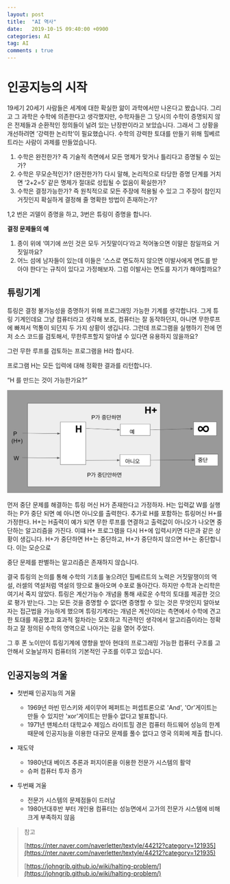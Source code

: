 ```yaml
---
layout: post
title:  "AI 역사"
date:   2019-10-15 09:40:00 +0900
categories: AI
tag: AI
comments : true
---
```


# 인공지능의 시작

19세기 20세기 사람들은 세계에 대한 확실한 앎이 과학에서만 나온다고 봤습니다. 그리고 그 과학은 수학에 의존한다고 생각했지만, 수학자들은 그 당시의 수학이 증명되지 않은 전제들과 순환적인 정의들이 널려 있는 난장판이라고 보았습니다. 그래서 그 상황을 개선하려면 ’강력한 논리학’이 필요했습니다. 수학의 강력한 토대를 만들기 위해 힐베르트라는 사람이 과제를 만들었습니다.

1. 수학은 완전한가? 즉 기술적 측면에서 모든 명제가 맞거나 틀리다고 증명될 수 있는가?
2. 수학은 무모순적인가? (완전한가?) 다시 말해, 논리적으로 타당한 증명 단계를 거치면 ‘2+2=5’ 같은 명제가 절대로 성립될 수 없음이 확실한가?
3. 수학은 결정가능한가? 즉 원칙적으로 모든 주장에 적용될 수 있고 그 주장이 참인지 거짓인지 확실하게 결정해 줄 명확한 방법이 존재하는가?

1,2 번은 괴델이 증명을 하고, 3번은 튜링이 증명을 합니다.

 **결정 문제들의 예**

1. 종이 위에 ‘여기에 쓰인 것은 모두 거짓말이다’라고 적어놓으면 이말은 참일까요 거짓일까요?
2. 어느 섬에 남자들이 있는데 이들은 ‘스스로 면도하지 않으면 이발사에게 면도를 받아야 한다’는 규칙이 있다고 가정해보자. 그럼 이발사는 면도를 자기가 해야할까요?

## 튜링기계

튜링은 결정 불가능성을 증명하기 위해 프로그래밍 가능한 기계를 생각합니다. 그게 튜링 기계인데요 그냥 컴퓨터라고 생각해 보죠, 컴퓨터는 잘 동작하던지, 아니면 무한루프에 빠져서 먹통이 되던지 두 가지 상황이 생깁니다. 그런데 프로그램을 실행하기 전에 먼저 소스 코드를 검토해서, 무한루프할지 알아낼 수 있다면 유용하지 않을까요?

그런 무한 루프를 검토하는 프로그램을 H라 합시다.

프로그램 H는 모든 입력에 대해 정확한 결과를 리턴합니다.

“H 를 만드는 것이 가능한가요?”

![중단문제](https://github.com/gwnucse/gwnucse.github.io/blob/master/imgs/%EC%8A%A4%ED%81%AC%EB%A6%B0%EC%83%B7%202019-10-25%20%EC%98%A4%ED%9B%84%208.48.39.png?raw=true)

먼저 중단 문제를 해결하는 튜링 머신 H가 존재한다고 가정하자. H는 입력값 W를 실행하는 P가 중단 되면 예 아니면 아니오를 출력한다. 추가로 H를 포함하는 튜링머신 H+를 가정한다. H+는 H출력이 예가 되면 무한 루프를 연결하고 출력값이 아니오가 나오면 중단하는 알고리즘을 가진다. 이떄 H+ 프로그램을 다시 H+에 입력시키면 다은과 같은 상황이 생깁니다. H+가 중단하면 H+는 중단하고, H+가 중단하지 않으면 H+는 중단합니다. 이는 모순으로

중단 문제를 판별하는 알고리즘은 존재하지 않습니다.

결국 튜링의 논의를 통해 수학의 기초를 놓으려던 힐베르트의 노력은 거짓말쟁이의 역설, 러셀의 역설처럼 역설의 땅으로 돌아오며 수포로 돌아간다. 하지만 수학과 논리학은 여기서 죽지 않았다. 튜링은 계산가능수 개념을 통해 새로운 수학의 토대를 제공한 것으로 평가 받는다. 그는 모든 것을 증명할 수 없다면 증명할 수 있는 것은 무엇인지 알아보자는 접근법을 가능하게 했으며 튜링기계라는 개념은 계산이라는 측면에서 수학에 견고한 토대를 제공했고 효과적 절차라는 모호하고 직관적인 생각에서 알고리즘이라는 정확하고 잘 정의된 수학의 영역으로 나아가는 길을 열어 주었다.

그 후 폰 노이만이 튜링기계에 영향을 받아 현대의 프로그래밍 가능한 컴퓨터 구조를 고안해서 오늘날까지 컴퓨터의 기본적인 구조를 이루고 있습니다.

## 인공지능의 겨울

- 첫번째 인공지능의 겨울

  - 1969년 마빈 민스키와 세이무어 페퍼트는 퍼셉트론으로 'And', 'Or'게이트는 만들 수 있지만 'xor'게이트는 만들수 없다고 발표합니다.
  - 1971년 맨체스터 대학교수 제임스 라이트힐 경은 컴퓨터 하드웨어 성능의 한계 때문에 인공지능을 이용한 대규모 문제를 풀수 없다고 영국 의회에 제출 합니다.

- 재도약
  - 1980년대 베이즈 추론과 퍼지이론을 이용한 전문가 시스템의 활약
  - 슈퍼 컴퓨터 투자 증가

- 두번째 겨울
  - 전문가 시스템의 문제점들이 드러남
  - 1980년대후반 부터 개인용 컴퓨터는 성능면에서 고가의 전문가 시스템에 비해 크게 부족하지 않음



> 참고
>
> [https://nter.naver.com/naverletter/textyle/44212?category=121935](https://nter.naver.com/naverletter/textyle/44212?category=121935)
>
> [https://johngrib.github.io/wiki/halting-problem/](https://johngrib.github.io/wiki/halting-problem/)
